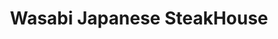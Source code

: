 ---
layout: place
title: "Wasabi Japanese SteakHouse"
permalink: /new-york/miller-place/wasabi-japanese-steakhouse.html
stateAbbr: NY
stateName: New York
cityName: Miller Place
seo:
  name: "Wasabi Japanese SteakHouse"
  type: Restaurant
  links: http://www.wasabimillerplace.com/
description: "Light-filled, modern chain branch serving up bento boxes, sushi and hot Japanese dishes. Wasabi Japanese SteakHouse serves delicious sushi in Miller Place, New York. Try fresh Japanese dishes for a great dining experience. Available for takeout, delivery, lunch, and dinner."
place_id: ChIJYWlc0BVC6IkRGfzvVOzQDvE
photos:
  - name: >-
      places/ChIJYWlc0BVC6IkRGfzvVOzQDvE/photos/AeeoHcJTrxyBXxz7IXK5C-WA9l6fUSBmqcEu9nep_Foc9QOX8rwdQR99epv-sDhTFfxe46J4-esgyVBNCvicOe52-gy5-PekVTCZGoPdvOEzcCBvK17EvNFcR1Y_t1pKxkHz2TwJVO0CZP_tNrWIIFSfEr7vMWeu823MIOXJS6vYyS_8SG5eCSlAFX7qEZt3-jPiOxi7A4l_Pom4C3dDoCNE4jpmTIlLMhQCpA-4t2u-rVL4om0hfptxcZ7deWeUNaKbZGyLCaqrOL34_pDCWTsJ3M5JVpRVzeypd0f6sxmHYbgN4FVJULOoeKrwouz-YS-OUerzbOeB2uah4uotHOv4hwFIGejyGxEzykOvlMCtLzSCYuFhVE2RIhPkEbZYfBOE9S-JjvUTB7Ww-M9jo6vAkOnUvn45dQfyYpBktrsFBxo
    widthPx: 3000
    heightPx: 4000
    authorAttributions:
      - displayName: Richard Hart
        uri: https://maps.google.com/maps/contrib/107221175634113008846
        photoUri: >-
          https://lh3.googleusercontent.com/a-/ALV-UjXcqheeFfIe7FR3dmoC5abX_D9XOSJ4-q9R0eQNKflWg2qq7B3s=s100-p-k-no-mo
    flagContentUri: >-
      https://www.google.com/local/imagery/report/?cb_client=maps_api_places.places_api&image_key=!1e10!2sCIHM0ogKEICAgICxyPjgag&hl=en-US
    googleMapsUri: >-
      https://www.google.com/maps/place//data=!3m4!1e2!3m2!1sCIHM0ogKEICAgICxyPjgag!2e10!4m2!3m1!1s0x89e84215d05c6961:0xf10ed0ec54effc19
  - name: >-
      places/ChIJYWlc0BVC6IkRGfzvVOzQDvE/photos/AeeoHcL_j5qR1ck3cRT-vFdBHr07ZDfhZynd7dcvX-F6JXl-pjewQGw5y90PxLwDnpm2GcYEkQqtQXEiQZVM09CxtrKhwmZSywMGmv0Qeb6iIgSiBm-9pdKeGQVBdQ0K54Hxd06Z5xwb08EkJeUBdzMxVTTS5EqqN8-FbFUSQWJI2RvT_tO-A3ZUfszzTirAz60QRHO783t1ZdysydnKHUHVVkeIKNgnCvkw6_IEdc6aKdETuInEszyer7Zu4p_q9HBAImdesJhDelFsfBrcmoNM_42OVI4ChJWw1sBHtGZ-9wEV5XpcJIMvfsmOguX9ndkbu97rYPJ3_zxXpY3-ms5sC2O8dQtlI54kC1zQwLC8Sbowm3vYzIXQdGX2kYryGqEOB3XeeDXzhKyuzfnstPD_tVxzK8h8qn9wE9NttP5Bngx1v-o
    widthPx: 3014
    heightPx: 1848
    authorAttributions:
      - displayName: Deanna Miller
        uri: https://maps.google.com/maps/contrib/118238997255718298475
        photoUri: >-
          https://lh3.googleusercontent.com/a/ACg8ocLZQdd4Ifc9l7sQapb2nKfcTgpGiVQvD7VwH0vw7YgYdFJu4cb0=s100-p-k-no-mo
    flagContentUri: >-
      https://www.google.com/local/imagery/report/?cb_client=maps_api_places.places_api&image_key=!1e10!2sCIHM0ogKEICAgMDQp8PMhQE&hl=en-US
    googleMapsUri: >-
      https://www.google.com/maps/place//data=!3m4!1e2!3m2!1sCIHM0ogKEICAgMDQp8PMhQE!2e10!4m2!3m1!1s0x89e84215d05c6961:0xf10ed0ec54effc19
  - name: >-
      places/ChIJYWlc0BVC6IkRGfzvVOzQDvE/photos/AeeoHcLSPFgo4n0brJWOpVw3xdfmRHtBNnlfszxjn9dvqp_I1FnyMKmbrQ4kvnaO4eiLBSzc4ywn5vbyjoPgpPqshU6IQTrUE2BFOqojNnK1eog5qWxLvP7bxWUKdtmXjg_ffR589-I4ZO5Oy-V3qvhpmP6SbQzHbgdnQ2do3eVbFvR-6KZvQI1hjH3DWC8Oa39rXaI5pTwUqar4RWQF8zSNiJU4X6evf7o13ZWavWWJF1kb7LDSocdDMV9zU2YCezhrPAHsQ9vCpp6Ntf4oQmKv_FBrPMDv7_aL54t2ScLy-nwTOTSfbzodkD5Y33BWw-2d9RiCFX5VaimXrzj8Fwu1rPpi4NiLpyHBGssRgMZ4z9yDeJkpB19JrDEJKLlgP5XnfX540ycLHoQSfLWcr4FxEK86E4iSvkmzjTXBMw66YoGWZguo
    widthPx: 4080
    heightPx: 3072
    authorAttributions:
      - displayName: Jason Nadler
        uri: https://maps.google.com/maps/contrib/107811333902557233737
        photoUri: >-
          https://lh3.googleusercontent.com/a-/ALV-UjWWLA_pcD29k_s3LPdey47SEP79VDV7zQx1bZOwTJHzto1hmuQwBA=s100-p-k-no-mo
    flagContentUri: >-
      https://www.google.com/local/imagery/report/?cb_client=maps_api_places.places_api&image_key=!1e10!2sCIHM0ogKEICAgID-jNaargE&hl=en-US
    googleMapsUri: >-
      https://www.google.com/maps/place//data=!3m4!1e2!3m2!1sCIHM0ogKEICAgID-jNaargE!2e10!4m2!3m1!1s0x89e84215d05c6961:0xf10ed0ec54effc19
  - name: >-
      places/ChIJYWlc0BVC6IkRGfzvVOzQDvE/photos/AeeoHcLfKEzAGKBoKFRklQsaJji_AXJ8DwVkBe8XLu8W8R_iGABGkxJHo-nUvzZbN3i3K7wGhxXqXxGmZKEXVuTxmXXLRumoxq1-MJ-9WaxDSXfbhw51h2QVjyV0T1HBkq42FdmN4IXGg1ut2bJJCdcJlIQunmrfmfiAyBC7UkquYPPtVxEx_Z_O9XGq6DtnY7Rxt-sUyjoybFJr4kzhKo8bNFE6WQN7MqUXkmWiU4PyMNy-P1PTF0-mTDaBG-KbVjTS2MBXtBsrMW1WygTEkNJxwWHKHN6BTQAwmGim_kBgO9HDqvjjclCkbdt0iGcQddNjLDfxeEp7o-V97LfpXnZGMDkMp4nJFVKSnDyDa_-szm3i20dkI1NqZX6x_VqH47wn5nk421fll6p-oNKMe10PpSzvPzgaDLak6MjfNi0lvRQrKA
    widthPx: 3024
    heightPx: 4032
    authorAttributions:
      - displayName: Kelly Stadier
        uri: https://maps.google.com/maps/contrib/101823248821317481557
        photoUri: >-
          https://lh3.googleusercontent.com/a/ACg8ocIVp8ZdUWYOea2rMiQg3EZNujMaDXg3Ae27owVZj9n32anmog=s100-p-k-no-mo
    flagContentUri: >-
      https://www.google.com/local/imagery/report/?cb_client=maps_api_places.places_api&image_key=!1e10!2sCIHM0ogKEICAgICyhZ6_Ew&hl=en-US
    googleMapsUri: >-
      https://www.google.com/maps/place//data=!3m4!1e2!3m2!1sCIHM0ogKEICAgICyhZ6_Ew!2e10!4m2!3m1!1s0x89e84215d05c6961:0xf10ed0ec54effc19
  - name: >-
      places/ChIJYWlc0BVC6IkRGfzvVOzQDvE/photos/AeeoHcIYjzPJ8rGMNnqemvdcJoAaQcmIAKJIYg7IIzy0WDBG7YRD8qRnWNPGTYJEEF2z7hzffq-WBn750hu4NkQB63m1f4P4EMYoLE_KsJEhnPO3d96B8KBAjL2m_VmEsEWn6vSgsyJ1L7DtbbqOCIRB4rbHfqoJyOaUEqN7tK8ckBZGNWPv0G6f8dp86ZQaHWktB4UWxXQvp5CXpZ1urtXFxPpJ1PiSMKxEnYFFC441dvzgq3FcyuEHILjsANX1H4Se5ag_FX1RArtfBGeFjmrtu2ky6h_OzE07cdgclJ8Fa5kKdjn3I95kg4sNL1ynuj4cUEkzFXW8wEZUEXCSwFJrb2BA0gNgJef7riDA5H6fTVwEYtgQLSViYTegS8D-DxD1XywpjvP2lxbxNp3wcOgt-OzH0i5TCB5cqOPOkgicCW1Vwy08
    widthPx: 4080
    heightPx: 3072
    authorAttributions:
      - displayName: Jason Nadler
        uri: https://maps.google.com/maps/contrib/107811333902557233737
        photoUri: >-
          https://lh3.googleusercontent.com/a-/ALV-UjWWLA_pcD29k_s3LPdey47SEP79VDV7zQx1bZOwTJHzto1hmuQwBA=s100-p-k-no-mo
    flagContentUri: >-
      https://www.google.com/local/imagery/report/?cb_client=maps_api_places.places_api&image_key=!1e10!2sCIHM0ogKEICAgID-poe_xQE&hl=en-US
    googleMapsUri: >-
      https://www.google.com/maps/place//data=!3m4!1e2!3m2!1sCIHM0ogKEICAgID-poe_xQE!2e10!4m2!3m1!1s0x89e84215d05c6961:0xf10ed0ec54effc19
  - name: >-
      places/ChIJYWlc0BVC6IkRGfzvVOzQDvE/photos/AeeoHcJ_fKITNkCyxC1FGoZgRgMqEcT92j-TX2_Q0GMwrSdeRRaY75_YCQEvELjGHUnnJMuoDxzbe9QJbVL59C6UWcGubttvE-aBgKIWgZ8CYXHv7h_6g-SYpyjkXJQvH_1RDRihds3cibn4mdKtGg_uxBWeY3pa5yAIxMN9QKOF_sbP0lGrlzWD61WzSBrYJfIBsq52K1dL5ZM_LTpmXW9jgTQ7C57ahasTW-ImzU3SQg03WkMKNqnWHW2hZPvcXpIWlOVyDrfmMTmNGf1V307YupagdsxkMhdyeJvVzF-tKXVw5zzsUjYghjf8zJyuVS7NrJ3P4_ktzy74OQRdmCWMhaOx2_rz6Dky4gCQjM6Kf6Jt18n9JHl7Zpzyi7uAdWpsKhnCWPUo1TYJQ_eODX_FYSUXHpkFS8yLtrE6sk3DiiOP1A
    widthPx: 3005
    heightPx: 2448
    authorAttributions:
      - displayName: Lisa Lichelle
        uri: https://maps.google.com/maps/contrib/105922310617568792396
        photoUri: >-
          https://lh3.googleusercontent.com/a-/ALV-UjX_hPf1TIZG-yRXeVOH-kU27V2htWaEja3z3JvzXEFBJaURrhyWzA=s100-p-k-no-mo
    flagContentUri: >-
      https://www.google.com/local/imagery/report/?cb_client=maps_api_places.places_api&image_key=!1e10!2sCIHM0ogKEICAgIDW2rCiKQ&hl=en-US
    googleMapsUri: >-
      https://www.google.com/maps/place//data=!3m4!1e2!3m2!1sCIHM0ogKEICAgIDW2rCiKQ!2e10!4m2!3m1!1s0x89e84215d05c6961:0xf10ed0ec54effc19
  - name: >-
      places/ChIJYWlc0BVC6IkRGfzvVOzQDvE/photos/AeeoHcKb586WSMYVa5ucOPvdVQRrSJsdYSCEGZNaVXdVvFVoO5BEgCa1qwqzXosGc3Yx0Fna-K6GNB51nKZggMxmfIPZPfYY61QUV6ZT8PlwHy0JsWxj_yH4RRPe0J7wlj7_sMBiLEwYeS2cwZ7Vb1BMAUEm6d5SdLwE0NvnkFcXdqXSfEEtvvO-AftFzgl4AWDELvQJgc78xeKPk36x4nhUOdFUyW0I0kxx7kkewOtvd1G9QQEK8f1DYQqmzscLTXx3zzrt_OlyzTEJ9sOZO7H7pRVEXgBq8r4HPyVODY5h8ZiA_MF-2bQiUD_FOTyTwSPQOOO3YAQwqkkNEkA9HGmXJrznNM3eue3SeUDhayzThrnRKmezDqD1Ltqz4R7GjjesJ3ygAgfLQO_0xHw7Be-idORr9d3uiRA38cdwOO7qXDf9cQ
    widthPx: 3599
    heightPx: 4800
    authorAttributions:
      - displayName: Steven Badalamenti
        uri: https://maps.google.com/maps/contrib/111939441032708246785
        photoUri: >-
          https://lh3.googleusercontent.com/a-/ALV-UjXLBtY6DKs4XJFb06SSrqUk_8mRiFlvDLVYc5VSKUiu4vOy-eM9Dw=s100-p-k-no-mo
    flagContentUri: >-
      https://www.google.com/local/imagery/report/?cb_client=maps_api_places.places_api&image_key=!1e10!2sCIHM0ogKEICAgIDOtZOdIQ&hl=en-US
    googleMapsUri: >-
      https://www.google.com/maps/place//data=!3m4!1e2!3m2!1sCIHM0ogKEICAgIDOtZOdIQ!2e10!4m2!3m1!1s0x89e84215d05c6961:0xf10ed0ec54effc19
  - name: >-
      places/ChIJYWlc0BVC6IkRGfzvVOzQDvE/photos/AeeoHcJe-0FQqXVULYYefpXQN7pBqWDFaiWcnM5J-YZz5OyS-VsA9uuIFsY3Hh_dcTmxD4Y74EU2R1U9A_B7r7N3x_4RDQVhTVKuFtG6wPFN0pGLfrfPOagTXcT7SJ6nQUH1gq_6YF84pyBIZAVx5Ct8Tc1Rn-NCpBVaK5rRG_uO2MON3ADOl9nF7H2GqDq-PbZrnqC7dMl6j06Soxt0GXn9tmHHfSbtNFtwWzNzY3v1nHSNSNgxL7sIqPQPTOkybgu4vqOi0HQXxxbJ_IjHlN_TYfSGcOqUxnDmK537lHWcB4EaDF02DyvwTV6ZwAqE4WXcQmLx4u6NKJFf7-OLx3OeOgbEI0FWQI5OEh4HziN1HyE5a5FA5pE0wT2OLGlp1dK_uQXJNwA1vZljlcAWthZAFzY_DxMWLg68yCJH0bUZ4VeL2Q
    widthPx: 4032
    heightPx: 3024
    authorAttributions:
      - displayName: Shannon Nelson
        uri: https://maps.google.com/maps/contrib/110836496787644892995
        photoUri: >-
          https://lh3.googleusercontent.com/a-/ALV-UjVZryZZTO4HDIz-eLxcDmYQh-UB5SIU9_zFg_6ZKyhBF_vnSLfZ=s100-p-k-no-mo
    flagContentUri: >-
      https://www.google.com/local/imagery/report/?cb_client=maps_api_places.places_api&image_key=!1e10!2sCIHM0ogKEICAgICyp5HICg&hl=en-US
    googleMapsUri: >-
      https://www.google.com/maps/place//data=!3m4!1e2!3m2!1sCIHM0ogKEICAgICyp5HICg!2e10!4m2!3m1!1s0x89e84215d05c6961:0xf10ed0ec54effc19
  - name: >-
      places/ChIJYWlc0BVC6IkRGfzvVOzQDvE/photos/AeeoHcK_jmUrE18VVnyRrl-giGHQ7zA-wK3TRZIrIfzqLs7SFXn9njk9st1LBNtzg-Llo6koOxj16tmEPtaDZxpIZEfO7jKdsLKKyTly4sgHjvknfabBubXZwkUSeufqQLARbkUQ-ESLjt0_WHL0tUrrkS0o5-37k06WNVULt2_BkfKr8PVneuFxQd5IJCRMSICpF4HpjgmceNQm8FzpFC5FRCKPogRNT-eRRJYeyRPGhmCXPZ-uNuXNnQ71-9V8LL6FOd-KZtRYf84TSRUFvwWh-eT-bz9VkXdT72Et1NCXzbylJtPlNBnkAtn3ohmrRbeVSAXFXiPHQKzC6_lLZudZrgPJqVcZP7r-w6TSfy90fF9eCiXmGd0-TlNFB3CJ8LZoSD0JbDbhKHhnEI6wgMCk66EqOrFFXrypCZrD-WZq6CpTeC80
    widthPx: 3264
    heightPx: 2448
    authorAttributions:
      - displayName: Lisa Lichelle
        uri: https://maps.google.com/maps/contrib/105922310617568792396
        photoUri: >-
          https://lh3.googleusercontent.com/a-/ALV-UjX_hPf1TIZG-yRXeVOH-kU27V2htWaEja3z3JvzXEFBJaURrhyWzA=s100-p-k-no-mo
    flagContentUri: >-
      https://www.google.com/local/imagery/report/?cb_client=maps_api_places.places_api&image_key=!1e10!2sCIHM0ogKEICAgIDW2rCimQE&hl=en-US
    googleMapsUri: >-
      https://www.google.com/maps/place//data=!3m4!1e2!3m2!1sCIHM0ogKEICAgIDW2rCimQE!2e10!4m2!3m1!1s0x89e84215d05c6961:0xf10ed0ec54effc19
  - name: >-
      places/ChIJYWlc0BVC6IkRGfzvVOzQDvE/photos/AeeoHcI2bz7mfp2yl5EMpcFSVzemhGPy4n57bRNHDnal9TzkSKi9_034sKfEp5jqXMxFUIaGkq6XtopIte26_aWE0_4Cbga5gDT4rBdcKN8nv3WbpgvB7DQpMsReCQe-wtV1yvi1DqBeN4V3BJfM44_jON6aUqMnguATvXhGoeh4fFYtivoHfLfcb5I8n-WJEOgVwQADwr4thn8j-rA9R252tUrOXraVyyuacezjd4WOOHD7tr7AXj8xH1TZhCpWzwFnK_hcgcCGxoMfacFNMg-Qr4KoVcMk4ef0LEhXeLoC9Ch03bDGwmTUnOg45DJ8_MGiy58sK1I_BS-13Qn5Vveroqpvy9zwbjJfrnpML6s77EioXGoKsaq6dIBiHzG7qCNMLd-vLJuauy6W_x1_So15mN0Vbg9IOeaZdkgqBt7qPz66Lg
    widthPx: 3264
    heightPx: 1836
    authorAttributions:
      - displayName: Dave Meyers
        uri: https://maps.google.com/maps/contrib/101063707051854782525
        photoUri: >-
          https://lh3.googleusercontent.com/a-/ALV-UjXNsAfNlXtdvPv1ZSZskRqKYqgGp-2gOprVheYvHO1nksYHLxqrkg=s100-p-k-no-mo
    flagContentUri: >-
      https://www.google.com/local/imagery/report/?cb_client=maps_api_places.places_api&image_key=!1e10!2sCIHM0ogKEICAgIDMwbDVSA&hl=en-US
    googleMapsUri: >-
      https://www.google.com/maps/place//data=!3m4!1e2!3m2!1sCIHM0ogKEICAgIDMwbDVSA!2e10!4m2!3m1!1s0x89e84215d05c6961:0xf10ed0ec54effc19
address: '725 NY-25A #15, Miller Place, NY 11764, USA'
street: '725 NY-25A #15'
city: Miller Place
state: NY
zip: '11764'
country: USA
neighborhood: null
latitude: '40.943954'
longitude: '-72.975076'
accessibility_options:
  wheelchairAccessibleParking: true
  wheelchairAccessibleEntrance: true
  wheelchairAccessibleRestroom: true
  wheelchairAccessibleSeating: true
business_status: OPERATIONAL
name: Wasabi Japanese SteakHouse
google_maps_links:
  directionsUri: >-
    https://www.google.com/maps/dir//''/data=!4m7!4m6!1m1!4e2!1m2!1m1!1s0x89e84215d05c6961:0xf10ed0ec54effc19!3e0
  placeUri: https://maps.google.com/?cid=17370050526270454809
  writeAReviewUri: >-
    https://www.google.com/maps/place//data=!4m3!3m2!1s0x89e84215d05c6961:0xf10ed0ec54effc19!12e1
  reviewsUri: >-
    https://www.google.com/maps/place//data=!4m4!3m3!1s0x89e84215d05c6961:0xf10ed0ec54effc19!9m1!1b1
  photosUri: >-
    https://www.google.com/maps/place//data=!4m3!3m2!1s0x89e84215d05c6961:0xf10ed0ec54effc19!10e5
primary_type: Restaurant
opening_hours:
  regular: null
  current: null
secondary_opening_hours:
  regular:
    weekdayDescriptions: null
    type: null
  current:
    weekdayDescriptions: null
    type: null
phone: (631) 849-6988
price_level: PRICE_LEVEL_MODERATE
price_range: $20 &ndash; $30
rating: '4.5'
rating_count: 0
website: http://www.wasabimillerplace.com/
reviews:
  - name: >-
      places/ChIJYWlc0BVC6IkRGfzvVOzQDvE/reviews/ChZDSUhNMG9nS0VJQ0FnTURRcDUya1ZREAE
    relativePublishTimeDescription: 4 weeks ago
    rating: 5
    text:
      text: >-
        Delicious every single time. We have even gotten Hibachi take out and it
        is delicious.... We definitely recommend.
      languageCode: en
    originalText:
      text: >-
        Delicious every single time. We have even gotten Hibachi take out and it
        is delicious.... We definitely recommend.
      languageCode: en
    authorAttribution:
      displayName: Deanna Miller
      uri: https://www.google.com/maps/contrib/118238997255718298475/reviews
      photoUri: >-
        https://lh3.googleusercontent.com/a/ACg8ocLZQdd4Ifc9l7sQapb2nKfcTgpGiVQvD7VwH0vw7YgYdFJu4cb0=s128-c0x00000000-cc-rp-mo-ba4
    publishTime: '2025-03-14T23:35:52.677841Z'
    flagContentUri: >-
      https://www.google.com/local/review/rap/report?postId=ChZDSUhNMG9nS0VJQ0FnTURRcDUya1ZREAE&d=17924085&t=1
    googleMapsUri: >-
      https://www.google.com/maps/reviews/data=!4m6!14m5!1m4!2m3!1sChZDSUhNMG9nS0VJQ0FnTURRcDUya1ZREAE!2m1!1s0x89e84215d05c6961:0xf10ed0ec54effc19
  - name: >-
      places/ChIJYWlc0BVC6IkRGfzvVOzQDvE/reviews/ChZDSUhNMG9nS0VJQ0FnTURncXFpRUt3EAE
    relativePublishTimeDescription: a month ago
    rating: 5
    text:
      text: >-
        love Wasabi!!! been going there since I was a teenager, Gary and his
        wife are the friendliest restaurant owners I've ever met, they always
        remember customers by name and have great relationships with their
        surrounding communities. The food has always been delicious and their
        hibachi chefs are always respectful of my friends vegetarian food making
        sure it's cooked before any meat which is always a big thing for us.
        Besides that the hibachi chefs always put on a nice little performance
        while making the food that's always enjoyable as they're always
        friendly/interact with the patrons.

        Can't say enough good things about this place!
      languageCode: en
    originalText:
      text: >-
        love Wasabi!!! been going there since I was a teenager, Gary and his
        wife are the friendliest restaurant owners I've ever met, they always
        remember customers by name and have great relationships with their
        surrounding communities. The food has always been delicious and their
        hibachi chefs are always respectful of my friends vegetarian food making
        sure it's cooked before any meat which is always a big thing for us.
        Besides that the hibachi chefs always put on a nice little performance
        while making the food that's always enjoyable as they're always
        friendly/interact with the patrons.

        Can't say enough good things about this place!
      languageCode: en
    authorAttribution:
      displayName: Alexandria LaGala
      uri: https://www.google.com/maps/contrib/103322575098260514704/reviews
      photoUri: >-
        https://lh3.googleusercontent.com/a-/ALV-UjVNWe8c5vfLBqLzj27hzG0AzN6qI3buCptZZ8TMI6PR72_QZMum=s128-c0x00000000-cc-rp-mo
    publishTime: '2025-02-24T02:29:18.809172Z'
    flagContentUri: >-
      https://www.google.com/local/review/rap/report?postId=ChZDSUhNMG9nS0VJQ0FnTURncXFpRUt3EAE&d=17924085&t=1
    googleMapsUri: >-
      https://www.google.com/maps/reviews/data=!4m6!14m5!1m4!2m3!1sChZDSUhNMG9nS0VJQ0FnTURncXFpRUt3EAE!2m1!1s0x89e84215d05c6961:0xf10ed0ec54effc19
  - name: >-
      places/ChIJYWlc0BVC6IkRGfzvVOzQDvE/reviews/ChZDSUhNMG9nS0VJQ0FnSUR2ay1PeGVnEAE
    relativePublishTimeDescription: 3 months ago
    rating: 5
    text:
      text: >-
        I’m a hibachi fanatic and make it a point to visit a hibachi restaurant
        in every state I travel to, but nothing has ever topped Wasabi. I’ve
        been coming here since I was 17, if not longer, and they nail it every
        single time. I don’t eat any meat besides chicken, but their hibachi
        chicken is unbeatable—it’s a craving I can never shake. Pair it with
        their fried rice and extra yummy sauce, and you’ve got perfection. On
        top of the incredible food, the staff is amazing and so personable;
        every visit feels like coming home to family. Run, don’t walk, to this
        place—they’re the best!
      languageCode: en
    originalText:
      text: >-
        I’m a hibachi fanatic and make it a point to visit a hibachi restaurant
        in every state I travel to, but nothing has ever topped Wasabi. I’ve
        been coming here since I was 17, if not longer, and they nail it every
        single time. I don’t eat any meat besides chicken, but their hibachi
        chicken is unbeatable—it’s a craving I can never shake. Pair it with
        their fried rice and extra yummy sauce, and you’ve got perfection. On
        top of the incredible food, the staff is amazing and so personable;
        every visit feels like coming home to family. Run, don’t walk, to this
        place—they’re the best!
      languageCode: en
    authorAttribution:
      displayName: Alexandra Slater
      uri: https://www.google.com/maps/contrib/103028164424057148193/reviews
      photoUri: >-
        https://lh3.googleusercontent.com/a/ACg8ocJswN5lB4FtDIY06_YXX2f4j1MPr6yOdjo6LqAANzdyKbfk5Q=s128-c0x00000000-cc-rp-mo
    publishTime: '2024-12-23T19:27:11.785011Z'
    flagContentUri: >-
      https://www.google.com/local/review/rap/report?postId=ChZDSUhNMG9nS0VJQ0FnSUR2ay1PeGVnEAE&d=17924085&t=1
    googleMapsUri: >-
      https://www.google.com/maps/reviews/data=!4m6!14m5!1m4!2m3!1sChZDSUhNMG9nS0VJQ0FnSUR2ay1PeGVnEAE!2m1!1s0x89e84215d05c6961:0xf10ed0ec54effc19
  - name: >-
      places/ChIJYWlc0BVC6IkRGfzvVOzQDvE/reviews/ChZDSUhNMG9nS0VJQ0FnTUNBZ19IaWF3EAE
    relativePublishTimeDescription: 2 months ago
    rating: 5
    text:
      text: >-
        I visited this place over the weekend for the first time. The sushi was
        great and the teriyaki was also good. We will be back to visit again.
        Side note- the women's bathroom is how a public bathroom should be done.
        Great job!
      languageCode: en
    originalText:
      text: >-
        I visited this place over the weekend for the first time. The sushi was
        great and the teriyaki was also good. We will be back to visit again.
        Side note- the women's bathroom is how a public bathroom should be done.
        Great job!
      languageCode: en
    authorAttribution:
      displayName: LuckyCade
      uri: https://www.google.com/maps/contrib/115145141079413523577/reviews
      photoUri: >-
        https://lh3.googleusercontent.com/a-/ALV-UjWqF09k5aJJ--rYBFCZQbta-3-bhAx0S6BahWkzrJJItrjXBf8uAg=s128-c0x00000000-cc-rp-mo
    publishTime: '2025-02-03T16:29:39.373483Z'
    flagContentUri: >-
      https://www.google.com/local/review/rap/report?postId=ChZDSUhNMG9nS0VJQ0FnTUNBZ19IaWF3EAE&d=17924085&t=1
    googleMapsUri: >-
      https://www.google.com/maps/reviews/data=!4m6!14m5!1m4!2m3!1sChZDSUhNMG9nS0VJQ0FnTUNBZ19IaWF3EAE!2m1!1s0x89e84215d05c6961:0xf10ed0ec54effc19
  - name: >-
      places/ChIJYWlc0BVC6IkRGfzvVOzQDvE/reviews/ChdDSUhNMG9nS0VJQ0FnTUNnaHVhNl9RRRAB
    relativePublishTimeDescription: a month ago
    rating: 1
    text:
      text: >-
        So I wanna start off by saying how much I love Wasabi Japanese
        Steakhouse.. we spend a lot of money There are very regular. Dine in and
        out.  . We spend hundreds of dollars a month eating here ..


        We went there for Valentine’s Day dinner , we had to wait about 10
        minutes for a seat , which was expected because I know it was a holiday
        and We did not have a reservation ; that was fine.


        Our problem begins with being seated, for over *30 minutes the waiter
        passed us multiple times and did not even acknowledge us. . .*  I had to
        flag him down and tell him we’ve been sitting here for over a half an
        hour and have not even been asked for a drink order yet. He was annoyed
        and abruptly took the drink order. For some reason he was the only
        waiter on the entire dine inside, which was absolutely despicable.

        He came back with the drinks a few minutes later and we ordered food. I
        asked for halved mushrooms and he told me while laughing he is not the
        cook.. I ordered this every time weve gone, and I’ve never been treated
        like an idiot the way this guy treated me


        When The food finally came out (about 45 min later) every single item
        was ice cold like It had just came out of a refrigerator.  . Tim went up
        and alerted the owner and was scoffed at and given the back of his
        head..

        so we left .. almost 2 hours and we now had to go get Valentine’s Day
        dinner at 830 at night elsewherere which totally ruined our evening
        plans . .


        We went to Zona , and were in and out in 30 minutes even as busy as they
        were , served hot food and waited on appropriately.


        I am absolutely appalled at the behavior of the owner , lack of
        preparation and overall experience. Multiple couples who were sitting
        around us also heavily annoyed with the same lack of service had the
        same exact issue. So it was NOT just us. .


        You would think for such a busy holiday they would have had multiple
        waiters on staff or perhaps closed their Uber orders because there were
        dozens of those people standing there waiting to pick up also ..


        100% beyond infuriated with this experience and to top it off, i
        messaged their Facebook to describe all of this TWICE and was ignored 
        even though they’re register posting and have since posed there and the
        messages Were read . they clearly do not care about their customers.
      languageCode: en
    originalText:
      text: >-
        So I wanna start off by saying how much I love Wasabi Japanese
        Steakhouse.. we spend a lot of money There are very regular. Dine in and
        out.  . We spend hundreds of dollars a month eating here ..


        We went there for Valentine’s Day dinner , we had to wait about 10
        minutes for a seat , which was expected because I know it was a holiday
        and We did not have a reservation ; that was fine.


        Our problem begins with being seated, for over *30 minutes the waiter
        passed us multiple times and did not even acknowledge us. . .*  I had to
        flag him down and tell him we’ve been sitting here for over a half an
        hour and have not even been asked for a drink order yet. He was annoyed
        and abruptly took the drink order. For some reason he was the only
        waiter on the entire dine inside, which was absolutely despicable.

        He came back with the drinks a few minutes later and we ordered food. I
        asked for halved mushrooms and he told me while laughing he is not the
        cook.. I ordered this every time weve gone, and I’ve never been treated
        like an idiot the way this guy treated me


        When The food finally came out (about 45 min later) every single item
        was ice cold like It had just came out of a refrigerator.  . Tim went up
        and alerted the owner and was scoffed at and given the back of his
        head..

        so we left .. almost 2 hours and we now had to go get Valentine’s Day
        dinner at 830 at night elsewherere which totally ruined our evening
        plans . .


        We went to Zona , and were in and out in 30 minutes even as busy as they
        were , served hot food and waited on appropriately.


        I am absolutely appalled at the behavior of the owner , lack of
        preparation and overall experience. Multiple couples who were sitting
        around us also heavily annoyed with the same lack of service had the
        same exact issue. So it was NOT just us. .


        You would think for such a busy holiday they would have had multiple
        waiters on staff or perhaps closed their Uber orders because there were
        dozens of those people standing there waiting to pick up also ..


        100% beyond infuriated with this experience and to top it off, i
        messaged their Facebook to describe all of this TWICE and was ignored 
        even though they’re register posting and have since posed there and the
        messages Were read . they clearly do not care about their customers.
      languageCode: en
    authorAttribution:
      displayName: Michele L
      uri: https://www.google.com/maps/contrib/102072035622329526165/reviews
      photoUri: >-
        https://lh3.googleusercontent.com/a-/ALV-UjWLgRNXNYJMZbOoAe_flj4w7jj5jRv-bJQlnFObhNFk_xY6TXM=s128-c0x00000000-cc-rp-mo-ba2
    publishTime: '2025-02-16T14:19:41.405246Z'
    flagContentUri: >-
      https://www.google.com/local/review/rap/report?postId=ChdDSUhNMG9nS0VJQ0FnTUNnaHVhNl9RRRAB&d=17924085&t=1
    googleMapsUri: >-
      https://www.google.com/maps/reviews/data=!4m6!14m5!1m4!2m3!1sChdDSUhNMG9nS0VJQ0FnTUNnaHVhNl9RRRAB!2m1!1s0x89e84215d05c6961:0xf10ed0ec54effc19
parking_options:
  freeParkingLot: true
  freeStreetParking: true
  valetParking: false
payment_options:
  acceptsCreditCards: true
  acceptsDebitCards: true
  acceptsCashOnly: false
  acceptsNfc: true
allow_dogs: null
curbside_pickup: false
delivery: true
dine_in: true
good_for_children: true
good_for_groups: true
good_for_sports: false
live_music: false
menu_for_children: true
outdoor_seating: false
reservable: true
restroom: true
serves_beer: true
serves_breakfast: false
serves_brunch: false
serves_cocktails: true
serves_coffee: null
serves_dinner: true
serves_dessert: true
serves_lunch: true
serves_vegetarian_food: true
serves_wine: true
takeout: true
update_category: essentials
summary: >-
  Light-filled, modern chain branch serving up bento boxes, sushi and hot
  Japanese dishes.

---